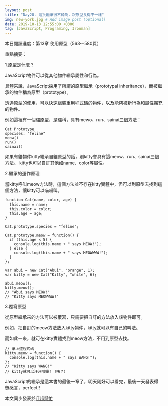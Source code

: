 ```yaml
---
layout: post
title: "Day28. 這批繼承很不純啊，跟原型長得不一樣"
img: new-york.jpg # Add image post (optional)
date: 2019-10-13 12:55:00 +0300
tag: [JavaScript, Programing, Ironman]
---
```

本日閱讀進度：第13章 使用原型（563～580頁）

重點摘要：

1.原型是什麼？

JavaScript物件可以從其他物件繼承屬性和行為。

具體來說，JavaScript採用了所謂的原型繼承（prototypal inheritance），而被繼承的物件稱為原型（prototype）。

透過原型的使用，可以快速組裝重用程式碼的物件，以及能夠被新行為和屬性擴充的物件。

例如這裡有一個貓原型，是貓科，具有mewo、run、sainai三個方法：
```
Cat Prototype
specises: "feline"
meow()
run()
sainai()
```
如果有貓物件kitty繼承自貓原型的話，則kitty會具有這meow、run、sainai三個方法。
kitty也可以自訂其他如name、color等屬性。

2.繼承的運作原理

當kitty呼叫meow方法時，這個方法並不存在kitty實體中，但可以到原型去找到這個方法，讓kitty可以喵喵叫。
```
function Cat(name, color, age) {
  this.name = name;
  this.color = color;
  this.age = age;
}

Cat.prototype.species = "feline";

Cat.prototype.meow = function() {
  if (this.age < 5) {
    console.log(this.name + " says MEOW!");
  } else {
    console.log(this.name + " says MEOWWWW!");
  }
};

var abui = new Cat("Abui", "orange", 1);
var kitty = new Cat("Kitty", "white", 6);

abui.meow();
kitty.meow();
// "Abui says MEOW!"
// "Kitty says MEOWWWW!"
```

3.覆寫原型

從原型繼承來的方法可以被覆寫，只需要把自訂的方法放入該物件即可。

例如，把自訂的meow方法放入kitty物件，kitty就可以有自己的叫法。

而如此一來，就可在kitty實體找到meow方法，不用到原型去找。
```
// 承上述程式碼
kitty.meow = function() {
  console.log(this.name + " says WANG!");
};
// "Kitty says WANG!"
// kitty就可以汪汪叫囉！（咦？）
```

JavaScript的繼承是這本書的最後一章了，明天剛好可以看完，最後一天發表~~得獎~~感言，perfect!!


本文同步發表於[iT邦幫忙](https://ithelp.ithome.com.tw/articles/10227719)